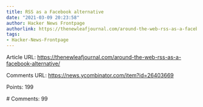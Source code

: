 ```yaml
---
title: RSS as a Facebook alternative
date: "2021-03-09 20:23:58"
author: Hacker News Frontpage
authorlink: https://thenewleafjournal.com/around-the-web-rss-as-a-facebook-alternative/
tags:
- Hacker-News-Frontpage
---
```


<p>Article URL: <a href="https://thenewleafjournal.com/around-the-web-rss-as-a-facebook-alternative/">https://thenewleafjournal.com/around-the-web-rss-as-a-facebook-alternative/</a></p>
<p>Comments URL: <a href="https://news.ycombinator.com/item?id=26403669">https://news.ycombinator.com/item?id=26403669</a></p>
<p>Points: 199</p>
<p># Comments: 99</p>
